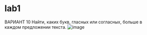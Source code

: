 # lab1
ВАРИАНТ 10
Найти, каких букв, гласных или согласных, больше в каждом предложении текста.
![image](https://github.com/AndreyS19/lab1/assets/125403674/e28c45f9-4c74-47e7-b736-7f9ac8e855e1)


